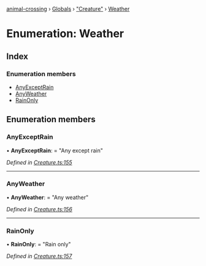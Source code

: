 [animal-crossing](../README.md) › [Globals](../globals.md) › ["Creature"](../modules/_creature_.md) › [Weather](_creature_.weather.md)

# Enumeration: Weather

## Index

### Enumeration members

* [AnyExceptRain](_creature_.weather.md#anyexceptrain)
* [AnyWeather](_creature_.weather.md#anyweather)
* [RainOnly](_creature_.weather.md#rainonly)

## Enumeration members

###  AnyExceptRain

• **AnyExceptRain**: = "Any except rain"

*Defined in [Creature.ts:155](https://github.com/Norviah/animal-crossing/blob/7daadc1/module/types/Creature.ts#L155)*

___

###  AnyWeather

• **AnyWeather**: = "Any weather"

*Defined in [Creature.ts:156](https://github.com/Norviah/animal-crossing/blob/7daadc1/module/types/Creature.ts#L156)*

___

###  RainOnly

• **RainOnly**: = "Rain only"

*Defined in [Creature.ts:157](https://github.com/Norviah/animal-crossing/blob/7daadc1/module/types/Creature.ts#L157)*
